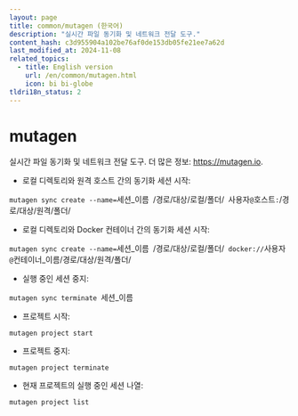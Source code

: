 ```yaml
---
layout: page
title: common/mutagen (한국어)
description: "실시간 파일 동기화 및 네트워크 전달 도구."
content_hash: c3d955904a102be76af0de153db05fe21ee7a62d
last_modified_at: 2024-11-08
related_topics:
  - title: English version
    url: /en/common/mutagen.html
    icon: bi bi-globe
tldri18n_status: 2
---
```

# mutagen

실시간 파일 동기화 및 네트워크 전달 도구.
더 많은 정보: <https://mutagen.io>.

- 로컬 디렉토리와 원격 호스트 간의 동기화 세션 시작:

`mutagen sync create --name=`<span class="tldr-var badge badge-pill bg-dark-lm bg-white-dm text-white-lm text-dark-dm font-weight-bold">세션_이름</span>` `<span class="tldr-var badge badge-pill bg-dark-lm bg-white-dm text-white-lm text-dark-dm font-weight-bold">/경로/대상/로컬/폴더/</span>` `<span class="tldr-var badge badge-pill bg-dark-lm bg-white-dm text-white-lm text-dark-dm font-weight-bold">사용자</span>`@`<span class="tldr-var badge badge-pill bg-dark-lm bg-white-dm text-white-lm text-dark-dm font-weight-bold">호스트</span>`:`<span class="tldr-var badge badge-pill bg-dark-lm bg-white-dm text-white-lm text-dark-dm font-weight-bold">/경로/대상/원격/폴더/</span>

- 로컬 디렉토리와 Docker 컨테이너 간의 동기화 세션 시작:

`mutagen sync create --name=`<span class="tldr-var badge badge-pill bg-dark-lm bg-white-dm text-white-lm text-dark-dm font-weight-bold">세션_이름</span>` `<span class="tldr-var badge badge-pill bg-dark-lm bg-white-dm text-white-lm text-dark-dm font-weight-bold">/경로/대상/로컬/폴더/</span>` docker://`<span class="tldr-var badge badge-pill bg-dark-lm bg-white-dm text-white-lm text-dark-dm font-weight-bold">사용자</span>`@`<span class="tldr-var badge badge-pill bg-dark-lm bg-white-dm text-white-lm text-dark-dm font-weight-bold">컨테이너_이름</span><span class="tldr-var badge badge-pill bg-dark-lm bg-white-dm text-white-lm text-dark-dm font-weight-bold">/경로/대상/원격/폴더/</span>

- 실행 중인 세션 중지:

`mutagen sync terminate `<span class="tldr-var badge badge-pill bg-dark-lm bg-white-dm text-white-lm text-dark-dm font-weight-bold">세션_이름</span>

- 프로젝트 시작:

`mutagen project start`

- 프로젝트 중지:

`mutagen project terminate`

- 현재 프로젝트의 실행 중인 세션 나열:

`mutagen project list`
